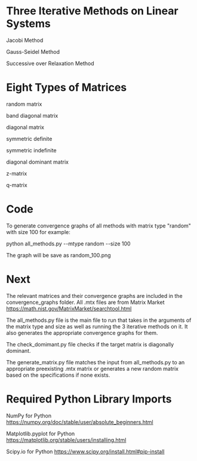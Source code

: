 # Three Iterative Methods on Linear Systems

Jacobi Method

Gauss-Seidel Method

Successive over Relaxation Method

# Eight Types of Matrices

random matrix

band diagonal matrix

diagonal matrix 

symmetric definite

symmetric indefinite

diagonal dominant matrix

z-matrix

q-matrix

# Code
To generate convergence graphs of all methods with matrix type "random" with size 100 for example:

python all_methods.py --mtype random --size 100

The graph will be save as random_100.png

# Next
The relevant matrices and their convergence graphs are included in the convergence_graphs folder. All .mtx files are from Matrix Market https://math.nist.gov/MatrixMarket/searchtool.html

The all_methods.py file is the main file to run that takes in the arguments of the matrix type and size as well as running the 3 iterative methods on it. It also generates the appropriate convergence graphs for them.

The check_domimant.py file checks if the target matrix is diagonally dominant.

The generate_matrix.py file matches the input from all_methods.py to an appropriate preexisting .mtx matrix or generates a new random matrix based on the specifications if none exists.

# Required Python Library Imports
NumPy for Python
https://numpy.org/doc/stable/user/absolute_beginners.html

Matplotlib.pyplot for Python
https://matplotlib.org/stable/users/installing.html

Scipy.io for Python
https://www.scipy.org/install.html#pip-install